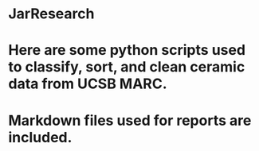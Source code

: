 # JarResearch
# Here are some python scripts used to classify, sort, and clean ceramic data from UCSB MARC.
# Markdown files used for reports are included. 
